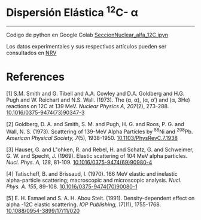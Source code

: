 # Dispersión Elástica <sup>12</sup>C-  α
---


Codigo de python en Google Colab [SeccionNuclear_alfa_12C.ipyn](https://github.com/krishnamoji/12C-alpha/blob/main/Codigos/SeccionNuclear_alfa_12C.ipynb)

Los datos experimentales y sus respectivos artículos pueden ser consultados en [NRV](http://nrv.jinr.ru/nrv/webnrv/expdata/?tab=elastic)


# References

[1] S.M. Smith and G. Tibell and A.A. Cowley and D.A. Goldberg and H.G. Pugh and W. Reichart and N.S. Wall. (1973). The (α, α), (α, α′) and (α, 3He) reactions on 12C at 139 MeV. *Nuclear Physics A, 207*(2), 273-288. [10.1016/0375-9474(73)90347-3](https://doi.org/10.1016/0375-9474(73)90347-3) 

[2] Goldberg, D. A. and Smith, S. M. and Pugh, H. G. and Roos, P. G. and Wall, N. S. (1973). Scattering of 139-MeV Alpha Particles by <sup>58</sup>Ni and <sup>208</sup>Pb. *American Physical Society, 7*(5), 1938-1950. [10.1103/PhysRevC.7.1938](https://doi.org/10.1103/PhysRevC.7.1938) 

[3] Hauser, G. and L\"ohken, R. and Rebel, H. and Schatz, G. and Schweimer, G. W. and Specht, J. (1969). Elastic scattering of 104 MeV alpha particles. *Nucl. Phys. A, 128*, 81-109. [10.1016/0375-9474(69)90980-4](https://doi.org/10.1016/0375-9474(69)90980-4) 

[4] Tatischeff, B. and Brissaud, I. (1970). 166 MeV elastic and inelastic alpha-particle scattering; macroscopic and microscopic analysis. *Nucl. Phys. A. 155*, 89-108. [10.1016/0375-9474(70)90080-1](https://doi.org/10.1016/0375-9474(70)90080-1) 

[5] E. H. Esmael and S. A. H. Abou Steit. (1991). Density-dependent effect on alpha -12C elastic scattering. *IOP Publishing, 17*(11), 1755-1768. [10.1088/0954-3899/17/11/020](https://doi.org/10.1088/0954-3899/17/11/020) 
